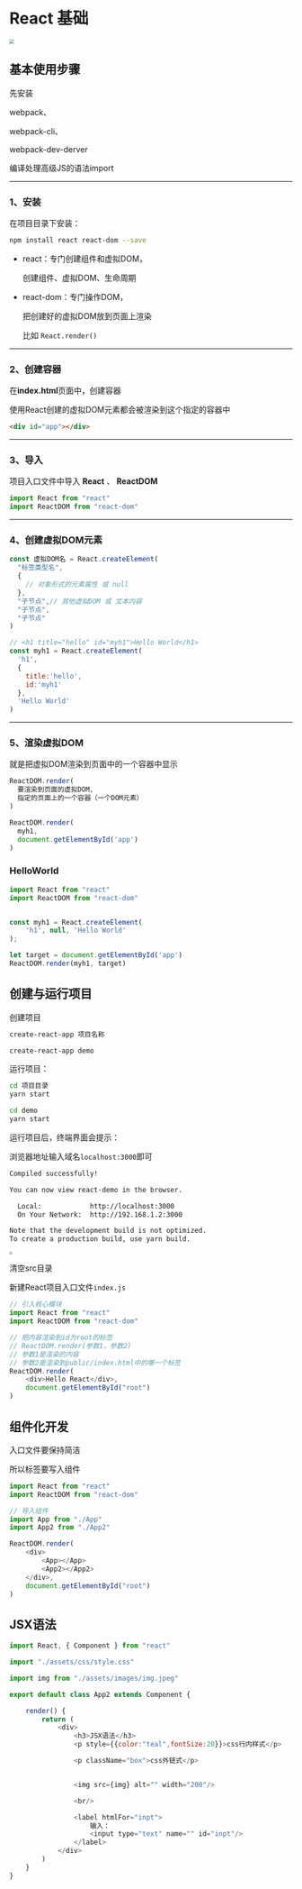 # React 基础

<img src="https://cdn-ssl-devio-img.classmethod.jp/wp-content/uploads/2019/07/react.jpg" style="zoom:50%;" />



## 基本使用步骤

先安装

webpack、

webpack-cli、

webpack-dev-derver

编译处理高级JS的语法import

---

### 1、安装

在项目目录下安装：

```bash
npm install react react-dom --save
```

- react：专门创建组件和虚拟DOM，

  创建组件、虚拟DOM、生命周期

- react-dom：专门操作DOM，

  把创建好的虚拟DOM放到页面上渲染

  比如	`React.render()`

---

### 2、创建容器

在**index.html**页面中，创建容器

使用React创建的虚拟DOM元素都会被渲染到这个指定的容器中

```html
<div id="app"></div>
```

---

### 3、导入

项目入口文件中导入 **React** 、 **ReactDOM**

```js
import React from "react"
import ReactDOM from "react-dom"
```

---

### 4、创建虚拟DOM元素

```js
const 虚拟DOM名 = React.createElement(
  "标签类型名",
  {
    // 对象形式的元素属性 或 null
  },
  "子节点",// 其他虚拟DOM 或 文本内容
  "子节点",
  "子节点"
)
```

```js
// <h1 title="hello" id="myh1">Hello World</h1>
const myh1 = React.createElement(
  'h1',
  {
    title:'hello',
    id:'myh1'
  },
  'Hello World'
)
```

---

### 5、渲染虚拟DOM

就是把虚拟DOM渲染到页面中的一个容器中显示

```js
ReactDOM.render(
  要渲染到页面的虚拟DOM,
  指定的页面上的一个容器（一个DOM元素）
)
```

```js
ReactDOM.render(
  myh1,
  document.getElementById('app')
)
```



### HelloWorld

```js
import React from "react"
import ReactDOM from "react-dom"


const myh1 = React.createElement(
    'h1', null, 'Hello World'
);

let target = document.getElementById('app')
ReactDOM.render(myh1, target)
```





















## 

## 创建与运行项目

创建项目

```bash
create-react-app 项目名称
```

```bash
create-react-app demo
```

运行项目：

```bash
cd 项目目录
yarn start
```

```bash
cd demo
yarn start
```

运行项目后，终端界面会提示：

浏览器地址输入域名`localhost:3000`即可

```bash
Compiled successfully!

You can now view react-demo in the browser.

  Local:            http://localhost:3000
  On Your Network:  http://192.168.1.2:3000

Note that the development build is not optimized.
To create a production build, use yarn build.
```

<img src="https://staging-qiita-user-contents.imgix.net/https%3A%2F%2Fqiita-image-store.s3.ap-northeast-1.amazonaws.com%2F0%2F484272%2F52cfad2d-ef8c-b70d-3aa5-ec79b0576737.png?ixlib=rb-4.0.0&auto=format&gif-q=60&q=75&s=1bb6e4bac443e2d9d368f6b114b249a2" style="zoom:33%;" />





清空src目录

新建React项目入口文件`index.js`



```js
// 引入核心模块
import React from "react"
import ReactDOM from "react-dom"

// 把内容渲染到id为root的标签
// ReactDOM.render(参数1，参数2)
// 参数1是渲染的内容
// 参数2是渲染到public/index.html中的哪一个标签
ReactDOM.render( 
    <div>Hello React</div>,
    document.getElementById("root")
)

```



## 组件化开发

入口文件要保持简洁

所以标签要写入组件

```js
import React from "react"
import ReactDOM from "react-dom"

// 导入组件
import App from "./App"
import App2 from "./App2"

ReactDOM.render( 
    <div>
        <App></App>
        <App2></App2>
    </div>,
    document.getElementById("root")
)
```





## JSX语法

```js
import React, { Component } from "react"

import "./assets/css/style.css"

import img from "./assets/images/img.jpeg"

export default class App2 extends Component {

    render() {
        return (
            <div>
                <h3>JSX语法</h3>
                <p style={{color:"teal",fontSize:20}}>css行内样式</p>

                <p className="box">css外链式</p>


                <img src={img} alt="" width="200"/>

                <br/>

                <label htmlFor="inpt">
                    输入：
                    <input type="text" name="" id="inpt"/>
                </label>
            </div>
        )
    }
}
```



